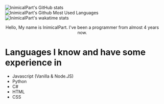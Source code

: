 
![InimicalPart's GitHub stats](https://github-readme-stats.vercel.app/api?username=InimicalPart&show_icons=true&theme=merko&count_private=true)
<br>
![InimicalPart's Github Most Used Languages](https://github-readme-stats.vercel.app/api/top-langs/?username=InimicalPart&langs_count=8&layout=compact&theme=merko)
<br>
![InimicalPart's wakatime stats](https://github-readme-stats.vercel.app/api/wakatime?username=InimicalPart&theme=merko)

<p align="center">
Hello, My name is InimicalPart. I've been a programmer from almost 4 years now.
</p>


# Languages I know and have some experience in
  - Javascript (Vanilla & Node.JS)
  - Python
  - C#
  - HTML
  - CSS
